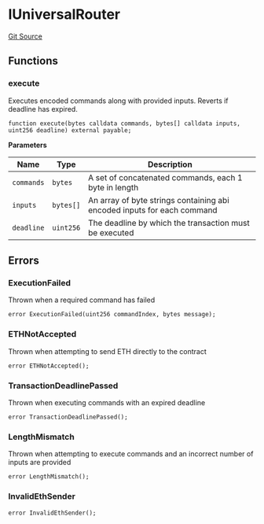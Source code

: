 # IUniversalRouter
[Git Source](https://github.com/s-di-cola/swapcast/blob/dbcbac891458b32482c3b0b147075506087f6b7d/src/interfaces/IUniversalRouter.sol)


## Functions
### execute

Executes encoded commands along with provided inputs. Reverts if deadline has expired.


```solidity
function execute(bytes calldata commands, bytes[] calldata inputs, uint256 deadline) external payable;
```
**Parameters**

|Name|Type|Description|
|----|----|-----------|
|`commands`|`bytes`|A set of concatenated commands, each 1 byte in length|
|`inputs`|`bytes[]`|An array of byte strings containing abi encoded inputs for each command|
|`deadline`|`uint256`|The deadline by which the transaction must be executed|


## Errors
### ExecutionFailed
Thrown when a required command has failed


```solidity
error ExecutionFailed(uint256 commandIndex, bytes message);
```

### ETHNotAccepted
Thrown when attempting to send ETH directly to the contract


```solidity
error ETHNotAccepted();
```

### TransactionDeadlinePassed
Thrown when executing commands with an expired deadline


```solidity
error TransactionDeadlinePassed();
```

### LengthMismatch
Thrown when attempting to execute commands and an incorrect number of inputs are provided


```solidity
error LengthMismatch();
```

### InvalidEthSender

```solidity
error InvalidEthSender();
```

